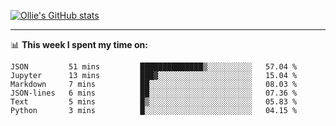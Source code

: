 <!--
**icedpanda/icedpanda** is a ✨ _special_ ✨ repository because its `README.md` (this file) appears on your GitHub profile.

Here are some ideas to get you started:

- 🔭 I’m currently working on ...
- 🌱 I’m currently learning ...
- 👯 I’m looking to collaborate on ...
- 🤔 I’m looking for help with ...
- 💬 Ask me about ...
- 📫 How to reach me: ...
- 😄 Pronouns: ...
- ⚡ Fun fact: ...
-->
[![Ollie's GitHub stats](https://github-readme-stats-icedpanda.vercel.app/api?username=icedpanda&count_private=true&show_icons=true)](https://github.com/icedpanda)

---
📊 **This week I spent my time on:**
<!--START_SECTION:waka-->

```text
JSON         51 mins         ██████████████▒░░░░░░░░░░   57.04 %
Jupyter      13 mins         ███▓░░░░░░░░░░░░░░░░░░░░░   15.04 %
Markdown     7 mins          ██░░░░░░░░░░░░░░░░░░░░░░░   08.03 %
JSON-lines   6 mins          ██░░░░░░░░░░░░░░░░░░░░░░░   07.36 %
Text         5 mins          █▒░░░░░░░░░░░░░░░░░░░░░░░   05.83 %
Python       3 mins          █░░░░░░░░░░░░░░░░░░░░░░░░   04.15 %
```

<!--END_SECTION:waka-->
